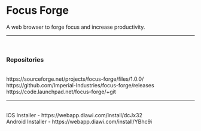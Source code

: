 # Focus Forge
A web browser to forge focus and increase productivity.
<br>
<hr>
<br>
<h3> Repositories</h3><br>
https://sourceforge.net/projects/focus-forge/files/1.0.0/<br>
https://github.com/Imperial-Industries/focus-forge/releases <br>
https://code.launchpad.net/focus-forge/+git
<br>
<hr>
<br>
IOS Installer - https://webapp.diawi.com/install/dcJx32
<br>
Android Installer - https://webapp.diawi.com/install/YBhc9i
